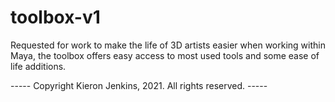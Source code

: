 # toolbox-v1
Requested for work to make the life of 3D artists easier when working within Maya, the toolbox offers easy access to most used tools and some ease of life additions.


----- Copyright Kieron Jenkins, 2021. All rights reserved. -----
